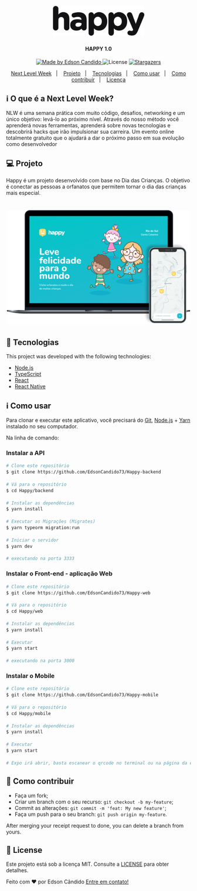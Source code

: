 <h1 align="center">
    <img alt="NextLevelWeek" title="#NextLevelWeek" src=".github/logo.svg" width="250px" />
</h1>

<h4 align="center"> 
	HAPPY 1.0
</h4>
<p align="center">	
  	
  <a href="https://www.linkedin.com/in/edson-c%C3%A2ndido-3b334b1b4/">
    <img alt="Made by Edson Candido" src="https://img.shields.io/badge/made%20by-Edson Candido-%2304D361">
  </a>

  <img alt="License" src="https://img.shields.io/badge/license-MIT-brightgreen">

   <a href="https://github.com/EdsonCandido73/Happy-web/stargazers">
    <img alt="Stargazers" src="https://img.shields.io/github/stars/EdsonCandido73/Happy-web?style=social">
  </a>

</p>

<p align="center">
  <a href="#-nlw">Next Level Week</a>&nbsp;&nbsp;&nbsp;|&nbsp;&nbsp;&nbsp;
  <a href="#-projeto">Projeto</a>&nbsp;&nbsp;&nbsp;|&nbsp;&nbsp;&nbsp;
  <a href="#rocket-Tecnologias">Tecnologias</a>&nbsp;&nbsp;&nbsp;|&nbsp;&nbsp;&nbsp;
  <a href="#-como-usar">Como usar</a>&nbsp;&nbsp;&nbsp;|&nbsp;&nbsp;&nbsp;
  <a href="#-como-contribuir">Como contribuir</a>&nbsp;&nbsp;&nbsp;|&nbsp;&nbsp;&nbsp;
  <a href="#memo-license">Licença</a>
</p>

## :information_source: O que é a Next Level Week?

NLW é uma semana prática com muito código, desafios, networking e um único objetivo: levá-lo ao próximo nível. Através do nosso método você aprenderá novas ferramentas, aprenderá sobre novas tecnologias e descobrirá hacks que irão impulsionar sua carreira. Um evento online totalmente gratuito que o ajudará a dar o próximo passo em sua evolução como desenvolvedor

## 💻 Projeto

Happy é um projeto desenvolvido com base no Dia das Crianças. 
O objetivo é conectar as pessoas a orfanatos que permitem tornar o dia das crianças mais especial.

<h1 align="center">
    <img alt="Example" title="Example" src=".github/happy.png" width="500px" />
</h1>


## :rocket: Tecnologias

This project was developed with the following technologies:

- [Node.js][nodejs]
- [TypeScript][typescript]
- [React][reactjs]
- [React Native][rn]


## :information_source: Como usar

Para clonar e executar este aplicativo, você precisará do [Git](https://git-scm.com), [Node.js][nodejs] + [Yarn][yarn] instalado no seu computador.

Na linha de comando:

### Instalar a API 

```bash
# Clone este repositório
$ git clone https://github.com/EdsonCandido73/Happy-backend

# Vá para o repositório
$ cd Happy/backend

# Instalar as dependências 
$ yarn install

# Executar as Migrações (Migrates)
$ yarn typeorm migration:run

# Iniciar o servidor
$ yarn dev

# executando na porta 3333
```

### Instalar o Front-end - aplicação Web

```bash
# Clone este repositório
$ git clone https://github.com/EdsonCandido73/Happy-web

# Vá para o repositório
$ cd Happy/web

# Instalar as dependências 
$ yarn install

# Executar 
$ yarn start

# executando na porta 3000
```

### Instalar o Mobile 

```bash
# Clone este repositório 
$ git clone https://github.com/EdsonCandido73/Happy-mobile

# Vá para o repositório
$ cd Happy/mobile

# Instalar as dependências
$ yarn install

# Executar
$ yarn start

# Expo irá abrir, basta escanear o qrcode no terminal ou na página da expo

```

## 🤔 Como contribuir

-  Faça um fork;
-  Criar um branch com o seu recurso: `git checkout -b my-feature`;
-  Commit as alterações: `git commit -m 'feat: My new feature'`;
-  Faça um push para o seu branch: `git push origin my-feature`.

After merging your receipt request to done, you can delete a branch from yours.

## :memo: License

Este projeto está sob a licença MIT. Consulte a [LICENSE](https://github.com/EdsonCandido73/Happy-mobile/blob/master/LICENSE) para obter detalhes.

Feito com ♥ por Edson Cândido  [Entre em contato!](https://www.linkedin.com/in/edson-c%C3%A2ndido-3b334b1b4/)

[nodejs]: https://nodejs.org/
[typescript]: https://www.typescriptlang.org/
[expo]: https://expo.io/
[reactjs]: https://reactjs.org
[rn]: https://facebook.github.io/react-native/
[yarn]: https://yarnpkg.com/
